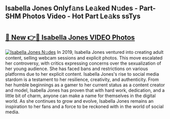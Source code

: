 ## Isabella Jones Onlyf𝚊ns Le𝚊ked N𝚞des - Part-SHM Photos Video - Hot Part Le𝚊ks ssTys

# <h2><a href="http://ab85670.deff.icu/?id=Isabella+Jones">🔗 New 👉🔴 Isabella Jones VIDEO Photos</a></h2>

[![Isabella Jones N𝚞des](https://i.imgur.com/rIISA9y.gif)](http://ab85670.deff.icu/?id=Isabella+Jones)
In 2019, Isabella Jones ventured into creating adult content, selling webcam sessions and explicit photos. This move escalated her controversy, with critics expressing concerns over the sexualization of her young audience. She has faced bans and restrictions on various platforms due to her explicit content. Isabella Jones's rise to social media stardom is a testament to her resilience, creativity, and authenticity. From her humble beginnings as a gamer to her current status as a content creator and model, Isabella Jones has proven that with hard work, dedication, and a little bit of charm, anyone can make a name for themselves in the digital world. As she continues to grow and evolve, Isabella Jones remains an inspiration to her fans and a force to be reckoned with in the world of social media.
